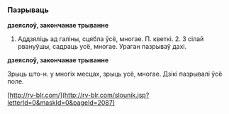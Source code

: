 ### Пазрываць
**дзеяслоў, закончанае трыванне**

1. Аддзяліць ад галіны, сцябла ўсё, многае. П. кветкі. 2. З сілай рвануўшы, садраць усё, многае. Ураган пазрываў дахі.

**дзеяслоў, закончанае трыванне**

Зрыць што-н. у многіх месцах, зрыць усё, многае. Дзікі пазрывалі ўсё поле.

<a rel="author">[http://rv-blr.com/](http://rv-blr.com/slounik.jsp?letterId=0&maskId=0&pageId=2087)</a>
